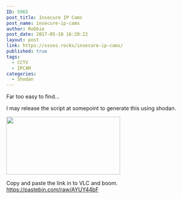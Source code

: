 ```yaml
---
ID: 5965
post_title: Insecure IP Cams
post_name: insecure-ip-cams
author: Robbie
post_date: 2017-05-18 16:20:22
layout: post
link: https://xsses.rocks/insecure-ip-cams/
published: true
tags:
  - CCTV
  - IPCAM
categories:
  - Shodan
---
```

Far too easy to find...

I may release the script at somepoint to generate this using shodan.

<img class="alignnone size-medium wp-image-5966" src="http://xsses.rocks/wp-content/uploads/2017/05/Capture-300x153.png" alt="" width="300" height="153" />



Copy and paste the link in to VLC and boom.
https://pastebin.com/raw/AYUY44bF